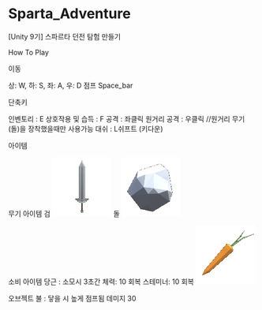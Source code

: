 # Sparta_Adventure
[Unity 9기] 스파르타 던전 탐험 만들기

How To Play

이동

상: W, 하: S, 좌: A, 우: D
점프 Space_bar

단축키

인벤토리 : E
상호작용 및 습득 : F
공격 : 좌클릭
원거리 공격 : 우클릭 //원거리 무기 (돌)을 장착했을때만 사용가능
대쉬 : L쉬프트 (키다운)

아이템

무기 아이템
검
![alt text](image.png)
돌
![alt text](image-1.png)

소비 아이템
당근 : 소모시 3초간 체력: 10 회복 스테미너: 10 회복
![alt text](image-2.png)

오브젝트
불 : 닿을 시 높게 점프됨 데미지 30






